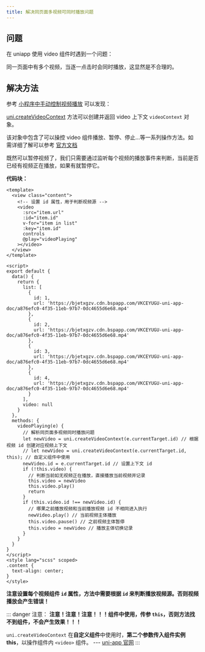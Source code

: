 ```yaml
---
title: 解决同页面多视频可同时播放问题
---
```


## 问题

在 uniapp 使用 video 组件时遇到一个问题：

同一页面中有多个视频，当逐一点击时会同时播放，这显然是不合理的。

## 解决方法

参考 [小程序中手动控制视频播放](./uni-video.md) 可以发现：

[uni.createVideoContext](https://uniapp.dcloud.io/api/media/video-context?id=createvideocontext) 方法可以创建并返回 video 上下文 `videoContext` 对象。

该对象中包含了可以操控 video 组件播放、暂停、停止...等一系列操作方法。如需详细了解可以参考 [官方文档](https://uniapp.dcloud.io/api/media/video-context?id=createvideocontext)

既然可以暂停视频了，我们只需要通过监听每个视频的播放事件来判断，当前是否已经有视频正在播放，如果有就暂停它。

**代码块：**

```vue {3-11,41-58}
<template>
  <view class="content">
    <!-- 设置 id 属性，用于判断视频源 -->
    <video
      :src="item.url"
      :id="item.id"
      v-for="item in list"
      :key="item.id"
      controls
      @play="videoPlaying"
    ></video>
  </view>
</template>

<script>
export default {
  data() {
    return {
      list: [
        {
          id: 1,
          url: 'https://bjetxgzv.cdn.bspapp.com/VKCEYUGU-uni-app-doc/a876efc0-4f35-11eb-97b7-0dc4655d6e68.mp4'
        },
        {
          id: 2,
          url: 'https://bjetxgzv.cdn.bspapp.com/VKCEYUGU-uni-app-doc/a876efc0-4f35-11eb-97b7-0dc4655d6e68.mp4'
        },
        {
          id: 3,
          url: 'https://bjetxgzv.cdn.bspapp.com/VKCEYUGU-uni-app-doc/a876efc0-4f35-11eb-97b7-0dc4655d6e68.mp4'
        },
        {
          id: 4,
          url: 'https://bjetxgzv.cdn.bspapp.com/VKCEYUGU-uni-app-doc/a876efc0-4f35-11eb-97b7-0dc4655d6e68.mp4'
        }
      ],
      video: null
    }
  },
  methods: {
    videoPlaying(e) {
      // 解析同页面多视频同时播放问题
      let newVideo = uni.createVideoContext(e.currentTarget.id) // 根据视频 id 创建对应视频上下文
      // let newVideo = uni.createVideoContext(e.currentTarget.id, this); // 自定义组件中使用
      newVideo.id = e.currentTarget.id // 设置上下文 id
      if (!this.video) {
        // 判断当前如无视频正在播放，直接播放当前视频并记录
        this.video = newVideo
        this.video.play()
        return
      }
      if (this.video.id !== newVideo.id) {
        // 哪果之前播放视频和当前播放视频 id 不相同进入执行
        newVideo.play() // 当前视频主体播放
        this.video.pause() // 之前视频主体暂停
        this.video = newVideo // 播放主体切换记录
      }
    }
  }
}
</script>
<style lang="scss" scoped>
.content {
  text-align: center;
}
</style>
```

**注意设置每个视频组件 `id` 属性，方法中需要根据 `id` 来判断播放视频源。否则视频播放会产生错误！**

::: danger 注意：
**注意！注意！注意！！！组件中使用，传参 `this`，否则方法找不到组件，不会产生效果！！！**

`uni.createVideoContext` 在**自定义组件**中使用时，**第二个参数传入组件实例 this**，以操作组件内 `<video>` 组件。 --- [uni-app 官网](https://uniapp.dcloud.io/api/media/video-context?id=createvideocontext)
:::
